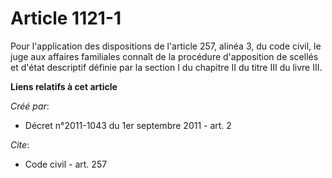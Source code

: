 # Article 1121-1

Pour l'application des dispositions de l'article 257, alinéa 3, du code civil, le juge aux affaires familiales connaît de la
procédure d'apposition de scellés et d'état descriptif définie par la section I du chapitre II du titre III du livre III.

**Liens relatifs à cet article**

_Créé par_:

  - Décret n°2011-1043 du 1er septembre 2011 - art. 2

_Cite_:

  - Code civil - art. 257
